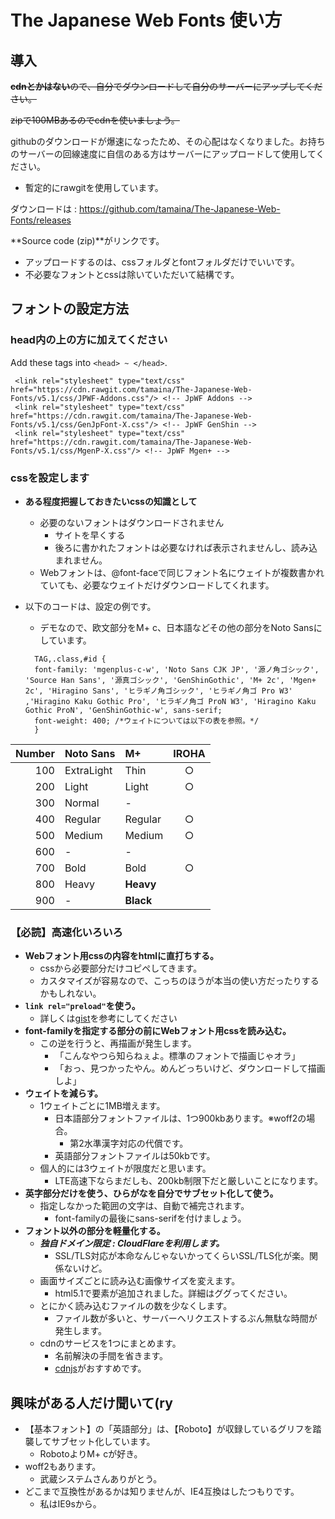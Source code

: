 # The Japanese Web Fonts 使い方

## 導入

~~**cdnとかはない**ので、自分でダウンロードして自分のサーバーにアップしてください。~~

~~zipで100MBあるのでcdnを使いましょう。~~

githubのダウンロードが爆速になったため、その心配はなくなりました。お持ちのサーバーの回線速度に自信のある方はサーバーにアップロードして使用してください。

- 暫定的にrawgitを使用しています。

ダウンロードは : https://github.com/tamaina/The-Japanese-Web-Fonts/releases

**Source code (zip)**がリンクです。

- アップロードするのは、cssフォルダとfontフォルダだけでいいです。
- 不必要なフォントとcssは除いていただいて結構です。

## フォントの設定方法

### head内の上の方に加えてください

Add these tags into `<head> ~ </head>`.

   ~~~
    <link rel="stylesheet" type="text/css" href="https://cdn.rawgit.com/tamaina/The-Japanese-Web-Fonts/v5.1/css/JPWF-Addons.css"/> <!-- JpWF Addons -->
    <link rel="stylesheet" type="text/css" href="https://cdn.rawgit.com/tamaina/The-Japanese-Web-Fonts/v5.1/css/GenJpFont-X.css"/> <!-- JpWF GenShin -->
    <link rel="stylesheet" type="text/css" href="https://cdn.rawgit.com/tamaina/The-Japanese-Web-Fonts/v5.1/css/MgenP-X.css"/> <!-- JpWF Mgen+ -->
   ~~~
### cssを設定します

- **ある程度把握しておきたいcssの知識として**
  - 必要のないフォントはダウンロードされません
    - サイトを早くする
    - 後ろに書かれたフォントは必要なければ表示されませんし、読み込まれません。
  - Webフォントは、@font-faceで同じフォント名にウェイトが複数書かれていても、必要なウェイトだけダウンロードしてくれます。
- 以下のコードは、設定の例です。
  - デモなので、欧文部分をM+ c、日本語などその他の部分をNoto Sansにしています。

   ~~~
     TAG,.class,#id {
     font-family: 'mgenplus-c-w', 'Noto Sans CJK JP', '源ノ角ゴシック', 'Source Han Sans', '源真ゴシック', 'GenShinGothic', 'M+ 2c', 'Mgen+ 2c', 'Hiragino Sans', 'ヒラギノ角ゴシック', 'ヒラギノ角ゴ Pro W3' ,'Hiragino Kaku Gothic Pro', 'ヒラギノ角ゴ ProN W3', 'Hiragino Kaku Gothic ProN', 'GenShinGothic-w', sans-serif;
     font-weight: 400; /*ウェイトについては以下の表を参照。*/
     }
   ~~~

|Number|Noto Sans  |M+       |IROHA|
|-----:|:----------|:--------|:---:|
|100   |ExtraLight |Thin     |○   |
|200   |Light      |Light    |○   |
|300   |Normal     |-        |     |
|400   |Regular    |Regular  |○   |
|500   |Medium     |Medium   |○   |
|600   |-          |-        |     |
|700   |Bold       |Bold     |○   |
|800   |Heavy      |**Heavy**|     |
|900   |-          |**Black**|     |

### 【必読】高速化いろいろ

- **Webフォント用cssの内容をhtmlに直打ちする。**
  - cssから必要部分だけコピペしてきます。
  - カスタマイズが容易なので、こっちのほうが本当の使い方だったりするかもしれない。 
- **`link rel="preload"`を使う。**
  - 詳しくは[gist](https://gist.github.com/tamaina/73ccf1f807bb4531c069da43112bd61c)を参考にしてください
- **font-familyを指定する部分の前にWebフォント用cssを読み込む。**
  - この逆を行うと、再描画が発生します。
    - 「こんなやつら知らねぇよ。標準のフォントで描画じゃオラ」
    - 「おっ、見つかったやん。めんどっちいけど、ダウンロードして描画しよ」
- **ウェイトを減らす。**
  - 1ウェイトごとに1MB増えます。
    - 日本語部分フォントファイルは、1つ900kbあります。※woff2の場合。
      - 第2水準漢字対応の代償です。
    - 英語部分フォントファイルは50kbです。
  - 個人的には3ウェイトが限度だと思います。
    - LTE高速下ならまだしも、200kb制限下だと厳しいことになります。
- **英字部分だけを使う、ひらがなを自分でサブセット化して使う。**
  - 指定しなかった範囲の文字は、自動で補完されます。
    - font-familyの最後にsans-serifを付けましょう。
- **フォント以外の部分を軽量化する。**
  - ***独自ドメイン限定 : CloudFlareを利用します。***
    - SSL/TLS対応が本命なんじゃないかってくらいSSL/TLS化が楽。関係ないけど。
  - 画面サイズごとに読み込む画像サイズを変えます。
    - html5.1で<picture><source>要素が追加されました。詳細はググってください。
  - とにかく読み込むファイルの数を少なくします。
    - ファイル数が多いと、サーバーへリクエストするぶん無駄な時間が発生します。
  - cdnのサービスを1つにまとめます。
    - 名前解決の手間を省きます。
    - [cdnjs](cdnjs.com)がおすすめです。


## 興味がある人だけ聞いて(ry

- 【基本フォント】の「英語部分」は、【Roboto】が収録しているグリフを踏襲してサブセット化しています。
  - RobotoよりM+ cが好き。
- woff2もあります。
  - 武蔵システムさんありがとう。
- どこまで互換性があるかは知りませんが、IE4互換はしたつもりです。
  - 私はIE9sから。